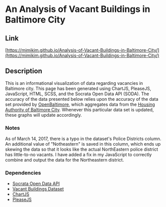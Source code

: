 # An Analysis of Vacant Buildings in Baltimore City

## Link
[https://mimikim.github.io/Analysis-of-Vacant-Buildings-in-Baltimore-City/](https://mimikim.github.io/Analysis-of-Vacant-Buildings-in-Baltimore-City/)

## Description
This is an informational visualization of data regarding vacancies in Baltimore city. This page has been generated using ChartJS, PleaseJS, JavaScript, HTML, SCSS, and the Socrata Open Data API (SODA). The accuracy of the data presented below relies upon the accuracy of the data set provided by [OpenBaltimore](https://data.baltimorecity.gov/Housing-Development/Vacant-Buildings/qqcv-ihn5), which aggregates data from the [Housing Authority of Baltimore City](http://www.baltimorehousing.org/). Whenever this particular data set is updated, these graphs will update accordingly.

### Notes
As of March 14, 2017, there is a typo in the dataset's Police Districts column. An additional value of "Notheastern" is saved in this column, which ends up skewing the data so that it looks like the actual NorthEastern police district has little-to-no vacants. I have added a fix in my JavaScript to correctly combine and output the data for the Northeastern district.

### Dependencies
- [Socrata Open Data API](https://dev.socrata.com/)
- [Vacant Buildings Dataset](https://dev.socrata.com/foundry/data.baltimorecity.gov/rw5h-nvv4)
- [ChartJS](chartjs.org)
- [PleaseJS](http://www.checkman.io/please)